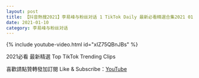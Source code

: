 ```yaml
---
layout: post
title: 【抖音熱搜2021】李易峰与粉丝对话 1 TikTok Daily 最新必看精選合集2021 01 10
date: 2021-01-10
category: 李易峰与粉丝对话
---
```


{% include youtube-video.html id="xIZ75QBnJBs" %}

2021必看 最新精選 Top TikTok Trending Clips

喜歡請點贊轉發加訂閱 Like & Subscribe：[YouTube](https://www.youtube.com/channel/UCAoR7VcanIPd04uEq_GIylA/videos)

